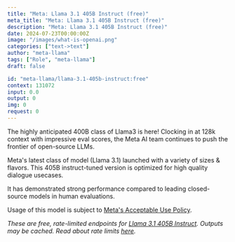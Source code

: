 ```yaml
---
title: "Meta: Llama 3.1 405B Instruct (free)"
meta_title: "Meta: Llama 3.1 405B Instruct (free)"
description: "Meta: Llama 3.1 405B Instruct (free)"
date: 2024-07-23T00:00:00Z
image: "/images/what-is-openai.png"
categories: ["text->text"]
author: "meta-llama"
tags: ["Role", "meta-llama"]
draft: false

id: "meta-llama/llama-3.1-405b-instruct:free"
context: 131072
input: 0.0
output: 0
img: 0
request: 0
---
```


The highly anticipated 400B class of Llama3 is here! Clocking in at 128k context with impressive eval scores, the Meta AI team continues to push the frontier of open-source LLMs.

Meta's latest class of model (Llama 3.1) launched with a variety of sizes & flavors. This 405B instruct-tuned version is optimized for high quality dialogue usecases.

It has demonstrated strong performance compared to leading closed-source models in human evaluations.

Usage of this model is subject to [Meta's Acceptable Use Policy](https://www.llama.com/llama3/use-policy/).

_These are free, rate-limited endpoints for [Llama 3.1 405B Instruct](/models/meta-llama/llama-3.1-405b-instruct). Outputs may be cached. Read about rate limits [here](/docs/limits)._

